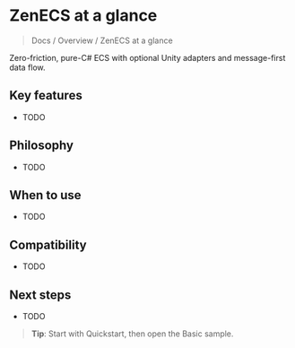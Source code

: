 # ZenECS at a glance

> Docs / Overview / ZenECS at a glance

Zero-friction, pure-C# ECS with optional Unity adapters and message-first data flow.

## Key features

- TODO

## Philosophy

- TODO

## When to use

- TODO

## Compatibility

- TODO

## Next steps

- TODO

> **Tip**: Start with Quickstart, then open the Basic sample.
